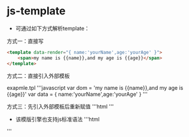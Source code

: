 js-template
===========

* 可通过如下方式解析template：

方式一：直接写
```html
<template data-render="{ name:'yourName',age:'yourAge' }">
	<span>my name is {{name}},and my age is {{age}}</span>
</template>
```

方式二：直接引入外部模板
<template data-src="example.tpl">
</template>

exapmle.tpl
'''javascript
var dom = '<span>my name is {{name}},and my age is {{age}}</span>'
var data = { name:'yourName',age:'yourAge' }
'''

方式三：先引入外部模板后重新赋值
'''html
<template data-src="example.tpl" data-render="{ name:'newName',age:'newAge' }">
</template>
'''

* 该模版引擎也支持js标准语法
'''html
<template data-render="{ numbers:[1,2,3,4,5,6,7,8,9,10] }">
	<div>
		<% for(var number of numbers) { %>
			<h1>{{number}}</h1>
		<% } %>
	</div>
</template>
'''
